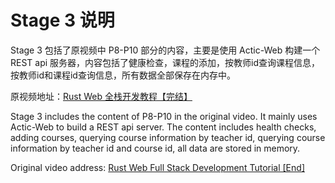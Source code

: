 # Stage 3 说明

Stage 3 包括了原视频中 P8-P10 部分的内容，主要是使用 Actic-Web 构建一个REST api 服务器，内容包括了健康检查，课程的添加，按教师id查询课程信息，按教师id和课程id查询信息，所有数据全部保存在内存中。

原视频地址：[Rust Web 全栈开发教程【完结】](https://www.bilibili.com/video/BV1RP4y1G7KF/)

Stage 3 includes the content of P8-P10 in the original video. It mainly uses Actic-Web to build a REST api server. The content includes health checks, adding courses, querying course information by teacher id, querying course information by teacher id and course id, all data are stored in memory.

Original video address: [Rust Web Full Stack Development Tutorial [End]](https://www.bilibili.com/video/BV1RP4y1G7KF/)

